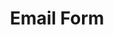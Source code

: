 ---
layout: email-form
title: Email Form
permalink: /contact-us/email-form
lang: en
page_id: email-form

# contact section
contact-section-title: Early access and adoption of the IXOlist is by-invitation-only.<br>Please contact us if you are interested in learning more.
get-started: Get Started
your-name: Your Name
your-email: Email to respond to you
your-subject: Subject
your-message: Message
contact-us: Submit

page-title: Contact us
---